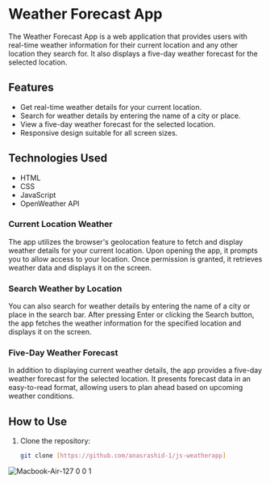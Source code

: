 # Weather Forecast App

The Weather Forecast App is a web application that provides users with real-time weather information for their current location and any other location they search for. It also displays a five-day weather forecast for the selected location.

## Features

- Get real-time weather details for your current location.
- Search for weather details by entering the name of a city or place.
- View a five-day weather forecast for the selected location.
- Responsive design suitable for all screen sizes.

## Technologies Used

- HTML
- CSS
- JavaScript
- OpenWeather API

### Current Location Weather

The app utilizes the browser's geolocation feature to fetch and display weather details for your current location. Upon opening the app, it prompts you to allow access to your location. Once permission is granted, it retrieves weather data and displays it on the screen.

### Search Weather by Location

You can also search for weather details by entering the name of a city or place in the search bar. After pressing Enter or clicking the Search button, the app fetches the weather information for the specified location and displays it on the screen.

### Five-Day Weather Forecast

In addition to displaying current weather details, the app provides a five-day weather forecast for the selected location. It presents forecast data in an easy-to-read format, allowing users to plan ahead based on upcoming weather conditions.

## How to Use

1. Clone the repository:

   ```bash
   git clone [https://github.com/anasrashid-1/js-weatherapp]
![Macbook-Air-127 0 0 1](https://github.com/anasrashid-1/js-weatherapp/assets/125889610/4cefe1d2-a578-4e26-8b6f-994fa8d155e1)
